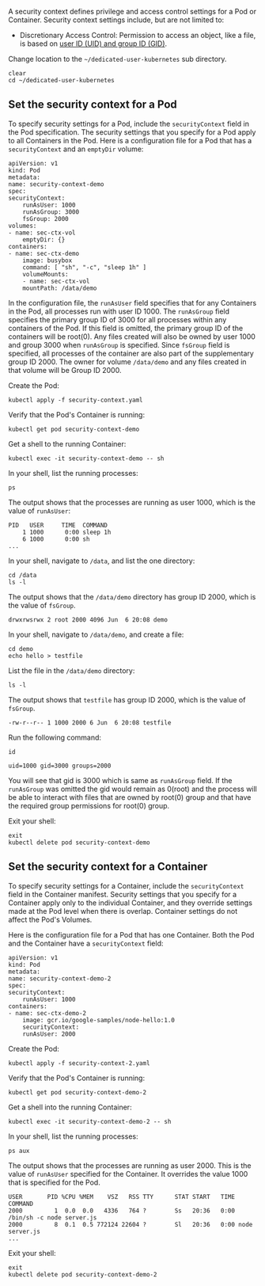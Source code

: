A security context defines privilege and access control settings for
a Pod or Container. Security context settings include, but are not limited to:

* Discretionary Access Control: Permission to access an object, like a file, is based on
[user ID (UID) and group ID (GID)](https://wiki.archlinux.org/index.php/users_and_groups).


Change location to the `~/dedicated-user-kubernetes` sub directory.

```execute
clear
cd ~/dedicated-user-kubernetes
```

## Set the security context for a Pod

To specify security settings for a Pod, include the `securityContext` field
in the Pod specification. 
The security settings that you specify for a Pod apply to all Containers in the Pod.
Here is a configuration file for a Pod that has a `securityContext` and an `emptyDir` volume:


    apiVersion: v1
    kind: Pod
    metadata:
    name: security-context-demo
    spec:
    securityContext:
        runAsUser: 1000
        runAsGroup: 3000
        fsGroup: 2000
    volumes:
    - name: sec-ctx-vol
        emptyDir: {}
    containers:
    - name: sec-ctx-demo
        image: busybox
        command: [ "sh", "-c", "sleep 1h" ]
        volumeMounts:
        - name: sec-ctx-vol
        mountPath: /data/demo


In the configuration file, the `runAsUser` field specifies that for any Containers in
the Pod, all processes run with user ID 1000. The `runAsGroup` field specifies the primary group ID of 3000 for
all processes within any containers of the Pod. If this field is omitted, the primary group ID of the containers
will be root(0). Any files created will also be owned by user 1000 and group 3000 when `runAsGroup` is specified.
Since `fsGroup` field is specified, all processes of the container are also part of the supplementary group ID 2000.
The owner for volume `/data/demo` and any files created in that volume will be Group ID 2000.


Create the Pod:

```execute
kubectl apply -f security-context.yaml
```

Verify that the Pod's Container is running:

```execute
kubectl get pod security-context-demo
```

Get a shell to the running Container:

```execute
kubectl exec -it security-context-demo -- sh
```

In your shell, list the running processes:

```execute
ps
```

The output shows that the processes are running as user 1000, which is the value of `runAsUser`:

```
PID   USER     TIME  COMMAND
    1 1000      0:00 sleep 1h
    6 1000      0:00 sh
...
```

In your shell, navigate to `/data`, and list the one directory:

```execute
cd /data
ls -l
```

The output shows that the `/data/demo` directory has group ID 2000, which is
the value of `fsGroup`.

```
drwxrwsrwx 2 root 2000 4096 Jun  6 20:08 demo
```

In your shell, navigate to `/data/demo`, and create a file:

```execute
cd demo
echo hello > testfile
```

List the file in the `/data/demo` directory:

```execute
ls -l
```

The output shows that `testfile` has group ID 2000, which is the value of `fsGroup`.

```
-rw-r--r-- 1 1000 2000 6 Jun  6 20:08 testfile
```

Run the following command:

```execute
id
```

```
uid=1000 gid=3000 groups=2000
```

You will see that gid is 3000 which is same as `runAsGroup` field. If the `runAsGroup` was omitted the gid would
remain as 0(root) and the process will be able to interact with files that are owned by root(0) group and that have
the required group permissions for root(0) group.

Exit your shell:

```execute
exit
kubectl delete pod security-context-demo
```


## Set the security context for a Container

To specify security settings for a Container, include the `securityContext` field
in the Container manifest. 
Security settings that you specify for a Container apply only to
the individual Container, and they override settings made at the Pod level when
there is overlap. Container settings do not affect the Pod's Volumes.

Here is the configuration file for a Pod that has one Container. Both the Pod
and the Container have a `securityContext` field:


    apiVersion: v1
    kind: Pod
    metadata:
    name: security-context-demo-2
    spec:
    securityContext:
        runAsUser: 1000
    containers:
    - name: sec-ctx-demo-2
        image: gcr.io/google-samples/node-hello:1.0
        securityContext:
        runAsUser: 2000


Create the Pod:

```execute
kubectl apply -f security-context-2.yaml
```

Verify that the Pod's Container is running:

```execute
kubectl get pod security-context-demo-2
```

Get a shell into the running Container:

```execute
kubectl exec -it security-context-demo-2 -- sh
```

In your shell, list the running processes:

```execute
ps aux
```

The output shows that the processes are running as user 2000. This is the value
of `runAsUser` specified for the Container. It overrides the value 1000 that is
specified for the Pod.

```
USER       PID %CPU %MEM    VSZ   RSS TTY      STAT START   TIME COMMAND
2000         1  0.0  0.0   4336   764 ?        Ss   20:36   0:00 /bin/sh -c node server.js
2000         8  0.1  0.5 772124 22604 ?        Sl   20:36   0:00 node server.js
...
```

Exit your shell:

```execute
exit
kubectl delete pod security-context-demo-2
```
